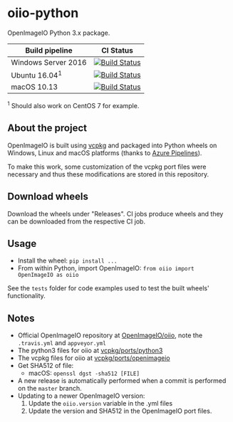 # oiio-python

OpenImageIO Python 3.x package.

| Build pipeline | CI Status |
| ------------- | ------------- |
| Windows Server 2016 | [![Build Status](https://Ahuge.visualstudio.com/oiio-python/_apis/build/status/oiio-python-win2016?branchName=master)](https://Ahuge.visualstudio.com/oiio-python/_build/latest?definitionId=5?branchName=master) |
| Ubuntu 16.04<sup>1</sup> | [![Build Status](https://Ahuge.visualstudio.com/oiio-python/_apis/build/status/oiio-python-ubuntu16.04?branchName=master)](https://Ahuge.visualstudio.com/oiio-python/_build/latest?definitionId=6?branchName=master) |
| macOS 10.13 | [![Build Status](https://Ahuge.visualstudio.com/oiio-python/_apis/build/status/oiio-python-macOS-10.13?branchName=master)](https://Ahuge.visualstudio.com/oiio-python/_build/latest?definitionId=7&branchName=master) |

<sup>1</sup> Should also work on CentOS 7 for example.

## About the project

OpenImageIO is built using [vcpkg](https://github.com/Microsoft/vcpkg) and packaged into Python wheels on Windows, Linux and macOS platforms (thanks to [Azure Pipelines](https://azure.microsoft.com/en-us/services/devops/pipelines/)).

To make this work, some customization of the vcpkg port files were necessary and thus these modifications are stored in this repository.

## Download wheels

Download the wheels under "Releases". CI jobs produce wheels and they can be downloaded from the respective CI job.

## Usage

- Install the wheel: `pip install ...`
- From within Python, import OpenImageIO: `from oiio import OpenImageIO as oiio`

See the `tests` folder for code examples used to test the built wheels' functionality.

## Notes

- Official OpenImageIO repository at [OpenImageIO/oiio](https://github.com/OpenImageIO/oiio), note the `.travis.yml` and `appveyor.yml`
- The python3 files for oiio at [vcpkg/ports/python3](https://github.com/Microsoft/vcpkg/tree/master/ports/python3)
- The vcpkg files for oiio at [vcpkg/ports/openimageio](https://github.com/Microsoft/vcpkg/tree/master/ports/openimageio)
- Get SHA512 of file:
  - macOS: `openssl dgst -sha512 [FILE]`
- A new release is automatically performed when a commit is performed on the `master` branch.
- Updating to a newer OpenImageIO version:
  1. Update the `oiio.version` variable in the .yml files
  2. Update the version and SHA512 in the OpenImageIO port files.
